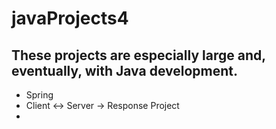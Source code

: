 # javaProjects4

## These projects are especially large and, eventually, with Java development.

- Spring
- Client <-> Server -> Response Project
- 

